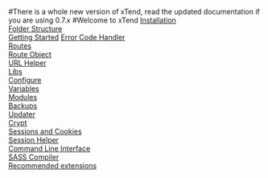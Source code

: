 #There is a whole new version of xTend, read the updated documentation if you are using 0.7.x
#Welcome to xTend
[Installation](http://xtend.readthedocs.org/en/latest/0.6.x/Installation/)  
[Folder Structure](http://xtend.readthedocs.org/en/latest/0.6.x/Structure/)  
[Getting Started](http://xtend.readthedocs.org/en/latest/0.6.x/Getting%20Started/)
[Error Code Handler](http://xtend.readthedocs.org/en/latest/0.6.x/ErrorCodeHandler/)    
[Routes](http://xtend.readthedocs.org/en/latest/0.6.x/Routes/)  
[Route Object](http://xtend.readthedocs.org/en/latest/0.6.x/Route%20Object/)  
[URL Helper](http://xtend.readthedocs.org/en/latest/0.6.x/URL/)  
[Libs](http://xtend.readthedocs.org/en/latest/0.6.x/Libs/)  
[Configure](http://xtend.readthedocs.org/en/latest/0.6.x/Configure/)  
[Variables](http://xtend.readthedocs.org/en/latest/0.6.x/Variables/)  
[Modules](http://xtend.readthedocs.org/en/latest/0.6.x/Modules/)  
[Backups](http://xtend.readthedocs.org/en/latest/0.6.x/Backups/)  
[Updater](http://xtend.readthedocs.org/en/latest/0.6.x/Updater/)  
[Crypt](http://xtend.readthedocs.org/en/latest/0.6.x/Crypt/)  
[Sessions and Cookies](http://xtend.readthedocs.org/en/latest/0.6.x/Sessions%20and%20Cookies/)  
[Session Helper](http://xtend.readthedocs.org/en/latest/0.6.x/Session/)  
[Command Line Interface](http://xtend.readthedocs.org/en/latest/0.6.x/CLI/)  
[SASS Compiler](http://xtend.readthedocs.org/en/latest/0.6.x/Sass%20Compiler/)  
[Recommended extensions](http://xtend.readthedocs.org/en/latest/0.6.x/Recommend%20extensions/)  
